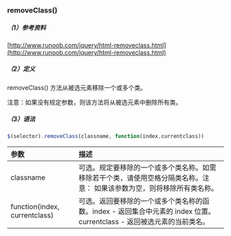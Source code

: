 ### removeClass\(\)

##### （1）参考资料

[http://www.runoob.com/jquery/html-removeclass.html](http://www.runoob.com/jquery/html-removeclass.html)

##### （2）定义

removeClass\(\) 方法从被选元素移除一个或多个类。

注意：如果没有规定参数，则该方法将从被选元素中删除所有类。

##### （3）语法

```js
$(selector).removeClass(classname, function(index,currentclass))
```

| **参数** | **描述** |
| :--- | :--- |
| classname | 可选。规定要移除的一个或多个类名称。如需移除若干个类，请使用空格分隔类名称。注意： 如果该参数为空，则将移除所有类名称。 |
| function\(index, currentclass\) | 可选。返回要移除的一个或多个类名称的函数。index - 返回集合中元素的 index 位置。currentclass - 返回被选元素的当前类名。 |




